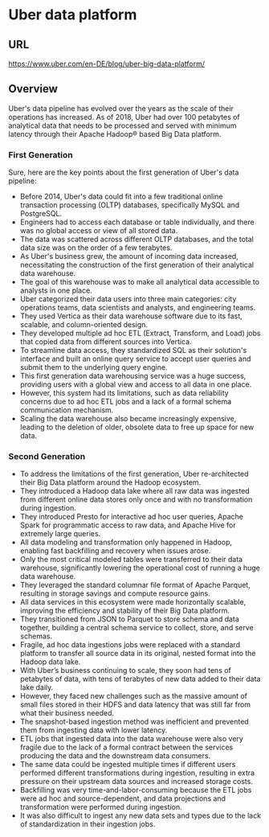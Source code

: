 # Uber data platform

## URL
https://www.uber.com/en-DE/blog/uber-big-data-platform/

## Overview

Uber's data pipeline has evolved over the years as the scale of their operations has increased. As of 2018, Uber had over 100 petabytes of analytical data that needs to be processed and served with minimum latency through their Apache Hadoop® based Big Data platform.

### First Generation
Sure, here are the key points about the first generation of Uber's data pipeline:

- Before 2014, Uber's data could fit into a few traditional online transaction processing (OLTP) databases, specifically MySQL and PostgreSQL.
- Engineers had to access each database or table individually, and there was no global access or view of all stored data.
- The data was scattered across different OLTP databases, and the total data size was on the order of a few terabytes.
- As Uber's business grew, the amount of incoming data increased, necessitating the construction of the first generation of their analytical data warehouse.
- The goal of this warehouse was to make all analytical data accessible to analysts in one place.
- Uber categorized their data users into three main categories: city operations teams, data scientists and analysts, and engineering teams.
- They used Vertica as their data warehouse software due to its fast, scalable, and column-oriented design.
- They developed multiple ad hoc ETL (Extract, Transform, and Load) jobs that copied data from different sources into Vertica.
- To streamline data access, they standardized SQL as their solution's interface and built an online query service to accept user queries and submit them to the underlying query engine.
- This first generation data warehousing service was a huge success, providing users with a global view and access to all data in one place.
- However, this system had its limitations, such as data reliability concerns due to ad hoc ETL jobs and a lack of a formal schema communication mechanism.
- Scaling the data warehouse also became increasingly expensive, leading to the deletion of older, obsolete data to free up space for new data.

### Second Generation
- To address the limitations of the first generation, Uber re-architected their Big Data platform around the Hadoop ecosystem.
- They introduced a Hadoop data lake where all raw data was ingested from different online data stores only once and with no transformation during ingestion.
- They introduced Presto for interactive ad hoc user queries, Apache Spark for programmatic access to raw data, and Apache Hive for extremely large queries.
- All data modeling and transformation only happened in Hadoop, enabling fast backfilling and recovery when issues arose.
- Only the most critical modeled tables were transferred to their data warehouse, significantly lowering the operational cost of running a huge data warehouse.
- They leveraged the standard columnar file format of Apache Parquet, resulting in storage savings and compute resource gains.
- All data services in this ecosystem were made horizontally scalable, improving the efficiency and stability of their Big Data platform.
- They transitioned from JSON to Parquet to store schema and data together, building a central schema service to collect, store, and serve schemas.
- Fragile, ad hoc data ingestions jobs were replaced with a standard platform to transfer all source data in its original, nested format into the Hadoop data lake.
- With Uber’s business continuing to scale, they soon had tens of petabytes of data, with tens of terabytes of new data added to their data lake daily.
- However, they faced new challenges such as the massive amount of small files stored in their HDFS and data latency that was still far from what their business needed.
- The snapshot-based ingestion method was inefficient and prevented them from ingesting data with lower latency.
- ETL jobs that ingested data into the data warehouse were also very fragile due to the lack of a formal contract between the services producing the data and the downstream data consumers.
- The same data could be ingested multiple times if different users performed different transformations during ingestion, resulting in extra pressure on their upstream data sources and increased storage costs.
- Backfilling was very time-and-labor-consuming because the ETL jobs were ad hoc and source-dependent, and data projections and transformation were performed during ingestion.
- It was also difficult to ingest any new data sets and types due to the lack of standardization in their ingestion jobs.
